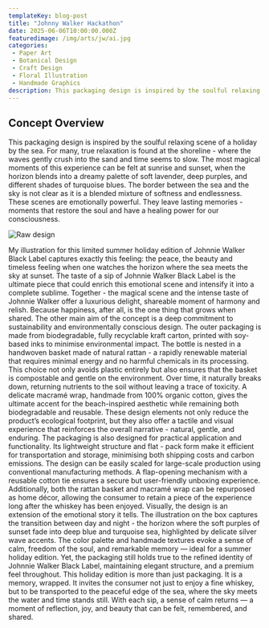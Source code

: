 ```yaml
---
templateKey: blog-post
title: "Johnny Walker Hackathon"
date: 2025-06-06T10:00:00.000Z
featuredimage: /img/arts/jw/ai.jpg
categories:
 - Paper Art
 - Botanical Design
 - Craft Design
 - Floral Illustration
 - Handmade Graphics
description: This packaging design is inspired by the soulful relaxing scene of a holiday by the sea. 
---
```


## Concept Overview
This packaging design is inspired by the soulful relaxing scene of a holiday by
the sea. For many, true relaxation is found at the shoreline - where the waves
gently crush into the sand and time seems to slow. The most magical moments
of this experience can be felt at sunrise and sunset, when the horizon blends
into a dreamy palette of soft lavender, deep purples, and different shades of
turquoise blues. The border between the sea and the sky is not clear as it is a
blended mixture of softness and endlessness. These scenes are emotionally
powerful. They leave lasting memories - moments that restore the soul and
have a healing power for our consciousness.

![Raw design](/img/arts/jw/illustrator.png)


My illustration for this limited summer holiday edition of Johnnie Walker Black
Label captures exactly this feeling: the peace, the beauty and timeless feeling
when one watches the horizon where the sea meets the sky at sunset. The
taste of a sip of Johnnie Walker Black Label is the ultimate piece that could
enrich this emotional scene and intensify it into a complete sublime. Together -
the magical scene and the intense taste of Johnnie Walker offer a luxurious
delight, shareable moment of harmony and relish. Because happiness, after all,
is the one thing that grows when shared.
The other main aim of the concept is a deep commitment to sustainability and
environmentally conscious design.
The outer packaging is made from biodegradable, fully recyclable kraft carton,
printed with soy-based inks to minimise environmental impact. The bottle is
nested in a handwoven basket made of natural rattan - a rapidly renewable
material that requires minimal energy and no harmful chemicals in its
processing. This choice not only avoids plastic entirely but also ensures that
the basket is compostable and gentle on the environment. Over time, it
naturally breaks down, returning nutrients to the soil without leaving a trace of
toxicity.
A delicate macramé wrap, handmade from 100% organic cotton, gives the
ultimate accent for the beach-inspired aesthetic while remaining both
biodegradable and reusable. These design elements not only reduce the
product’s ecological footprint, but they also offer a tactile and visual
experience that reinforces the overall narrative - natural, gentle, and enduring.
The packaging is also designed for practical application and functionality. Its
lightweight structure and flat - pack form make it efficient for transportation
and storage, minimising both shipping costs and carbon emissions. The design
can be easily scaled for large-scale production using conventional
manufacturing methods. A flap-opening mechanism with a reusable cotton tie
ensures a secure but user-friendly unboxing experience. Additionally, both the
rattan basket and macramé wrap can be repurposed as home décor, allowing
the consumer to retain a piece of the experience long after the whiskey has
been enjoyed.
Visually, the design is an extension of the emotional story it tells. The
illustration on the box captures the transition between day and night - the
horizon where the soft purples of sunset fade into deep blue and turquoise sea,
highlighted by delicate silver wave accents. The color palette and handmade
textures evoke a sense of calm, freedom of the soul, and remarkable memory —
ideal for a summer holiday edition. Yet, the packaging still holds true to the
refined identity of Johnnie Walker Black Label, maintaining elegant structure,
and a premium feel throughout.
This holiday edition is more than just packaging. It is a memory, wrapped. It
invites the consumer not just to enjoy a fine whiskey, but to be transported to
the peaceful edge of the sea, where the sky meets the water and time stands
still. With each sip, a sense of calm returns — a moment of reflection, joy, and
beauty that can be felt, remembered, and shared.